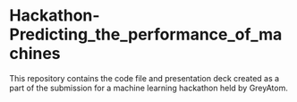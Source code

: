 # Hackathon-Predicting_the_performance_of_machines
This repository contains the code file and presentation deck created as a part of the submission for a machine learning hackathon held by GreyAtom.
